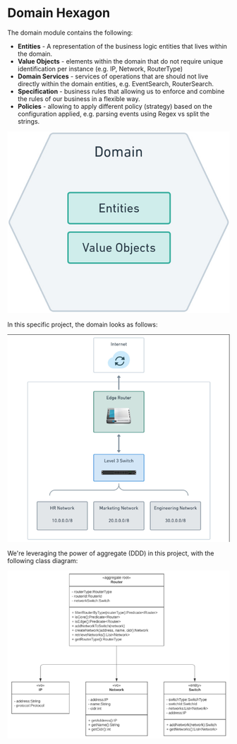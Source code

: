 # Domain Hexagon

The domain module contains the following:

- **Entities** - A representation of the business logic entities that lives
  within the domain.
- **Value Objects** - elements within the domain that do not require unique
  identification per instance (e.g. IP, Network, RouterType)
- **Domain Services** - services of operations that are should not live directly
  within the domain entities, e.g. EventSearch, RouterSearch.
- **Specification** - business rules that allowing us to enforce and combine the
  rules of our business in a flexible way.
- **Policies** - allowing to apply different policy (strategy) based on the
  configuration applied, e.g. parsing events using Regex vs split the strings.

![architecture-diagram.png](etc/architecture-diagram.png)

In this specific project, the domain looks as follows:

![domain-components-diagram.png](etc/domain-components-diagram.png)

We're leveraging the power of aggregate (DDD) in this project, with the
following class diagram:

![aggregate-class-diagram.png](etc/aggregate-class-diagram.png)
